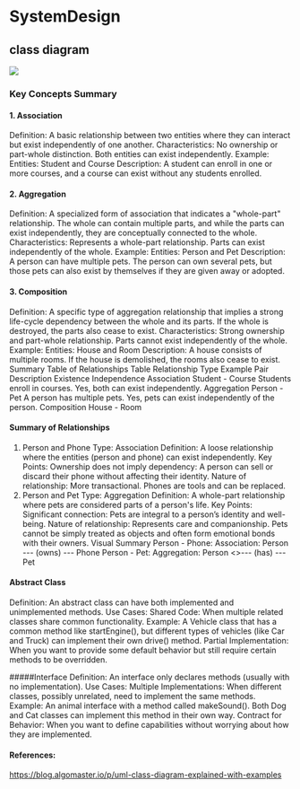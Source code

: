 # SystemDesign
## class diagram
![](https://substackcdn.com/image/fetch/f_auto,q_auto:good,fl_progressive:steep/https%3A%2F%2Fsubstack-post-media.s3.amazonaws.com%2Fpublic%2Fimages%2F72d3654b-44b5-4708-a634-527534bd0937_3772x3040.png)

### Key Concepts Summary
#### 1. Association
Definition: A basic relationship between two entities where they can interact but exist independently of one another.
Characteristics:
No ownership or part-whole distinction.
Both entities can exist independently.
Example:
Entities: Student and Course
Description: A student can enroll in one or more courses, and a course can exist without any students enrolled.
#### 2. Aggregation
Definition: A specialized form of association that indicates a "whole-part" relationship. The whole can contain multiple parts, and while the parts can exist independently, they are conceptually connected to the whole.
Characteristics:
Represents a whole-part relationship.
Parts can exist independently of the whole.
Example:
Entities: Person and Pet
Description: A person can have multiple pets. The person can own several pets, but those pets can also exist by themselves if they are given away or adopted.
#### 3. Composition
Definition: A specific type of aggregation relationship that implies a strong life-cycle dependency between the whole and its parts. If the whole is destroyed, the parts also cease to exist.
Characteristics:
Strong ownership and part-whole relationship.
Parts cannot exist independently of the whole.
Example:
Entities: House and Room
Description: A house consists of multiple rooms. If the house is demolished, the rooms also cease to exist.
Summary Table of Relationships
Table
Relationship Type	Example Pair	Description	Existence Independence
Association	Student - Course	Students enroll in courses.	Yes, both can exist independently.
Aggregation	Person - Pet	A person has multiple pets.	Yes, pets can exist independently of the person.
Composition	House - Room

#### Summary of Relationships
1. Person and Phone
Type: Association
Definition: A loose relationship where the entities (person and phone) can exist independently.
Key Points:
Ownership does not imply dependency: A person can sell or discard their phone without affecting their identity.
Nature of relationship: More transactional. Phones are tools and can be replaced.
2. Person and Pet
Type: Aggregation
Definition: A whole-part relationship where pets are considered parts of a person's life.
Key Points:
Significant connection: Pets are integral to a person’s identity and well-being.
Nature of relationship: Represents care and companionship. Pets cannot be simply treated as objects and often form emotional bonds with their owners.
Visual Summary
Person - Phone:
Association: Person --- (owns) --- Phone
Person - Pet:
Aggregation: Person <>--- (has) --- Pet

#### Abstract Class
Definition: An abstract class can have both implemented and unimplemented methods.
Use Cases:
Shared Code: When multiple related classes share common functionality.
Example: A Vehicle class that has a common method like startEngine(), but different types of vehicles (like Car and Truck) can implement their own drive() method.
Partial Implementation: When you want to provide some default behavior but still require certain methods to be overridden.

#####Interface
Definition: An interface only declares methods (usually with no implementation).
Use Cases:
Multiple Implementations: When different classes, possibly unrelated, need to implement the same methods.
Example: An animal interface with a method called makeSound(). Both Dog and Cat classes can implement this method in their own way.
Contract for Behavior: When you want to define capabilities without worrying about how they are implemented.

#### References:
https://blog.algomaster.io/p/uml-class-diagram-explained-with-examples
